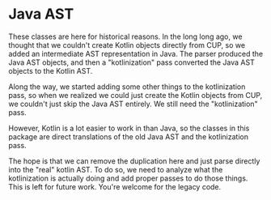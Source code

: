 Java AST
========

These classes are here for historical reasons.  In the long long ago, we thought that we couldn't create Kotlin objects
directly from CUP, so we added an intermediate AST representation in Java.  The parser produced the Java AST objects,
and then a "kotlinization" pass converted the Java AST objects to the Kotlin AST.

Along the way, we started adding some other things to the kotlinization pass, so when we realized we could just create
the Kotlin objects from CUP, we couldn't just skip the Java AST entirely.  We still need the "kotlinization" pass.

However, Kotlin is a lot easier to work in than Java, so the classes in this package are direct translations of the old
Java AST and the kotlinization pass.

The hope is that we can remove the duplication here and just parse directly into the "real" kotlin AST.  To do so, we
need to analyze what the kotlinization is actually doing and add proper passes to do those things.  This is left for
future work.  You're welcome for the legacy code.
